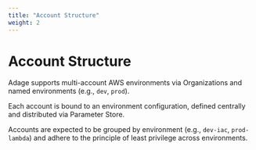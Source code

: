 ```yaml
---
title: "Account Structure"
weight: 2
---
```


# Account Structure

Adage supports multi-account AWS environments via Organizations and named environments (e.g., `dev`, `prod`).

Each account is bound to an environment configuration, defined centrally and distributed via Parameter Store.

Accounts are expected to be grouped by environment (e.g., `dev-iac`, `prod-lambda`) and adhere to the principle of least privilege across environments.
